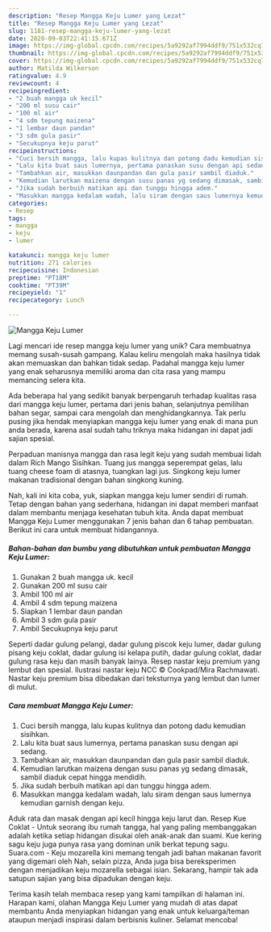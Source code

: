 ```yaml
---
description: "Resep Mangga Keju Lumer yang Lezat"
title: "Resep Mangga Keju Lumer yang Lezat"
slug: 1181-resep-mangga-keju-lumer-yang-lezat
date: 2020-09-03T22:41:15.671Z
image: https://img-global.cpcdn.com/recipes/5a9292af7994ddf9/751x532cq70/mangga-keju-lumer-foto-resep-utama.jpg
thumbnail: https://img-global.cpcdn.com/recipes/5a9292af7994ddf9/751x532cq70/mangga-keju-lumer-foto-resep-utama.jpg
cover: https://img-global.cpcdn.com/recipes/5a9292af7994ddf9/751x532cq70/mangga-keju-lumer-foto-resep-utama.jpg
author: Matilda Wilkerson
ratingvalue: 4.9
reviewcount: 4
recipeingredient:
- "2 buah mangga uk kecil"
- "200 ml susu cair"
- "100 ml air"
- "4 sdm tepung maizena"
- "1 lembar daun pandan"
- "3 sdm gula pasir"
- "Secukupnya keju parut"
recipeinstructions:
- "Cuci bersih mangga, lalu kupas kulitnya dan potong dadu kemudian sisihkan."
- "Lalu kita buat saus lumernya, pertama panaskan susu dengan api sedang."
- "Tambahkan air, masukkan daunpandan dan gula pasir sambil diaduk."
- "Kemudian larutkan maizena dengan susu panas yg sedang dimasak, sambil diaduk cepat hingga mendidih."
- "Jika sudah berbuih matikan api dan tunggu hingga adem."
- "Masukkan mangga kedalam wadah, lalu siram dengan saus lumernya kemudian garnish dengan keju."
categories:
- Resep
tags:
- mangga
- keju
- lumer

katakunci: mangga keju lumer 
nutrition: 271 calories
recipecuisine: Indonesian
preptime: "PT18M"
cooktime: "PT39M"
recipeyield: "1"
recipecategory: Lunch

---
```



![Mangga Keju Lumer](https://img-global.cpcdn.com/recipes/5a9292af7994ddf9/751x532cq70/mangga-keju-lumer-foto-resep-utama.jpg)

Lagi mencari ide resep mangga keju lumer yang unik? Cara membuatnya memang susah-susah gampang. Kalau keliru mengolah maka hasilnya tidak akan memuaskan dan bahkan tidak sedap. Padahal mangga keju lumer yang enak seharusnya memiliki aroma dan cita rasa yang mampu memancing selera kita.

Ada beberapa hal yang sedikit banyak berpengaruh terhadap kualitas rasa dari mangga keju lumer, pertama dari jenis bahan, selanjutnya pemilihan bahan segar, sampai cara mengolah dan menghidangkannya. Tak perlu pusing jika hendak menyiapkan mangga keju lumer yang enak di mana pun anda berada, karena asal sudah tahu triknya maka hidangan ini dapat jadi sajian spesial.

Perpaduan manisnya mangga dan rasa legit keju yang sudah membuai lidah dalam Rich Mango Sisihkan. Tuang jus mangga seperempat gelas, lalu tuang cheese foam di atasnya, tuangkan lagi jus. Singkong keju lumer makanan tradisional dengan bahan singkong kuning.


Nah, kali ini kita coba, yuk, siapkan mangga keju lumer sendiri di rumah. Tetap dengan bahan yang sederhana, hidangan ini dapat memberi manfaat dalam membantu menjaga kesehatan tubuh kita. Anda dapat membuat Mangga Keju Lumer menggunakan 7 jenis bahan dan 6 tahap pembuatan. Berikut ini cara untuk membuat hidangannya.

<!--inarticleads1-->

##### Bahan-bahan dan bumbu yang dibutuhkan untuk pembuatan Mangga Keju Lumer:

1. Gunakan 2 buah mangga uk. kecil
1. Gunakan 200 ml susu cair
1. Ambil 100 ml air
1. Ambil 4 sdm tepung maizena
1. Siapkan 1 lembar daun pandan
1. Ambil 3 sdm gula pasir
1. Ambil Secukupnya keju parut


Seperti dadar gulung pelangi, dadar gulung piscok keju lumer, dadar gulung pisang keju coklat, dadar gulung isi kelapa putih, dadar gulung coklat, dadar gulung rasa keju dan masih banyak lainya. Resep nastar keju premium yang lembut dan spesial. Ilustrasi nastar keju NCC © Cookpad/Mira Rachmawati. Nastar keju premium bisa dibedakan dari teksturnya yang lembut dan lumer di mulut. 

<!--inarticleads2-->

##### Cara membuat Mangga Keju Lumer:

1. Cuci bersih mangga, lalu kupas kulitnya dan potong dadu kemudian sisihkan.
1. Lalu kita buat saus lumernya, pertama panaskan susu dengan api sedang.
1. Tambahkan air, masukkan daunpandan dan gula pasir sambil diaduk.
1. Kemudian larutkan maizena dengan susu panas yg sedang dimasak, sambil diaduk cepat hingga mendidih.
1. Jika sudah berbuih matikan api dan tunggu hingga adem.
1. Masukkan mangga kedalam wadah, lalu siram dengan saus lumernya kemudian garnish dengan keju.


Aduk rata dan masak dengan api kecil hingga keju larut dan. Resep Kue Coklat - Untuk seorang ibu rumah tangga, hal yang paling membanggakan adalah ketika setiap hidangan disukai oleh anak-anak dan suami. Kue kering sagu keju juga punya rasa yang dominan unik berkat tepung sagu. Suara.com - Keju mozarella kini memang tengah jadi bahan makanan favorit yang digemari oleh Nah, selain pizza, Anda juga bisa bereksperimen dengan menjadikan keju mozarella sebagai isian. Sekarang, hampir tak ada satupun sajian yang bisa dipadukan dengan keju. 

Terima kasih telah membaca resep yang kami tampilkan di halaman ini. Harapan kami, olahan Mangga Keju Lumer yang mudah di atas dapat membantu Anda menyiapkan hidangan yang enak untuk keluarga/teman ataupun menjadi inspirasi dalam berbisnis kuliner. Selamat mencoba!
